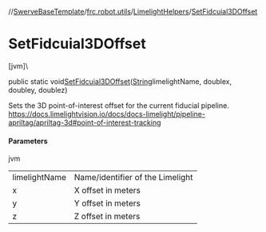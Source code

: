 //[SwerveBaseTemplate](../../../index.md)/[frc.robot.utils](../index.md)/[LimelightHelpers](index.md)/[SetFidcuial3DOffset](-set-fidcuial3-d-offset.md)

# SetFidcuial3DOffset

[jvm]\

public static void[SetFidcuial3DOffset](-set-fidcuial3-d-offset.md)([String](https://docs.oracle.com/javase/8/docs/api/java/lang/String.html)limelightName, doublex, doubley, doublez)

Sets the 3D point-of-interest offset for the current fiducial pipeline. https://docs.limelightvision.io/docs/docs-limelight/pipeline-apriltag/apriltag-3d#point-of-interest-tracking

#### Parameters

jvm

| | |
|---|---|
| limelightName | Name/identifier of the Limelight |
| x | X offset in meters |
| y | Y offset in meters |
| z | Z offset in meters |
